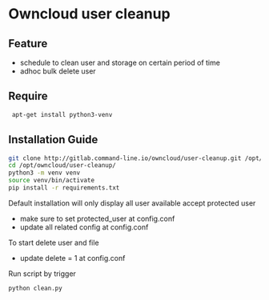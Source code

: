 # Owncloud user cleanup

## Feature
* schedule to clean user and storage on certain period of time
* adhoc bulk delete user
 
## Require
```bash
 apt-get install python3-venv

```

## Installation Guide
 ```bash
 git clone http://gitlab.command-line.io/owncloud/user-cleanup.git /opt/owncloud/user-cleanup
 cd /opt/owncloud/user-cleanup/
 python3 -m venv venv
 source venv/bin/activate
 pip install -r requirements.txt

 ```

Default installation will only display all user available accept protected user
 + make sure to set protected_user at config.conf
 + update all related config at config.conf

To start delete user and file
 + update delete = 1 at config.conf

 Run script by trigger
 ```bash
 python clean.py
 ```


